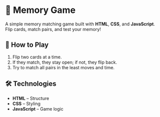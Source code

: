 # 🧠 Memory Game

A simple memory matching game built with **HTML**, **CSS**, and **JavaScript**. Flip cards, match pairs, and test your memory!

## 🚀 How to Play
1. Flip two cards at a time.
2. If they match, they stay open; if not, they flip back.
3. Try to match all pairs in the least moves and time.

## 🛠️ Technologies
- **HTML** – Structure
- **CSS** – Styling
- **JavaScript** – Game logic

